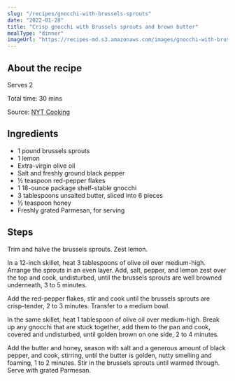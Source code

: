 ```yaml
---
slug: "/recipes/gnocchi-with-brussels-sprouts"
date: "2022-01-28"
title: "Crisp gnocchi with Brussels sprouts and brown butter"
mealType: "dinner"
imageUrl: "https://recipes-md.s3.amazonaws.com/images/gnocchi-with-brussels-sprouts.jpeg"
---
```


## About the recipe

Serves 2

Total time: 30 mins

Source: [NYT Cooking](https://cooking.nytimes.com/recipes/1020453-crisp-gnocchi-with-brussels-sprouts-and-brown-butter)

## Ingredients

- 1 pound brussels sprouts
- 1 lemon
- Extra-virgin olive oil
- Salt and freshly ground black pepper
- ½ teaspoon red-pepper flakes
- 1 18-ounce package shelf-stable gnocchi
- 3 tablespoons unsalted butter, sliced into 6 pieces
- ½ teaspoon honey
- Freshly grated Parmesan, for serving

## Steps

Trim and halve the brussels sprouts. Zest lemon.

In a 12-inch skillet, heat 3 tablespoons of olive oil over medium-high. Arrange the sprouts in an even layer. Add, salt, pepper, and lemon zest over the top and cook, undisturbed, until the brussels sprouts are well browned underneath, 3 to 5 minutes.

Add the red-pepper flakes, stir and cook until the brussels sprouts are crisp-tender, 2 to 3 minutes. Transfer to a medium bowl.

In the same skillet, heat 1 tablespoon of olive oil over medium-high. Break up any gnocchi that are stuck together, add them to the pan and cook, covered and undisturbed, until golden brown on one side, 2 to 4 minutes.

Add the butter and honey, season with salt and a generous amount of black pepper, and cook, stirring, until the butter is golden, nutty smelling and foaming, 1 to 2 minutes. Stir in the brussels sprouts until warmed through. Serve with grated Parmesan.
